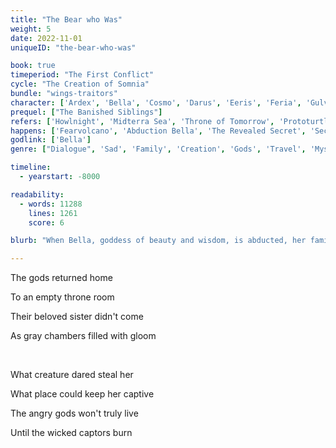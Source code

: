 ```yaml
---
title: "The Bear who Was"
weight: 5
date: 2022-11-01
uniqueID: "the-bear-who-was"

book: true
timeperiod: "The First Conflict"
cycle: "The Creation of Somnia"
bundle: "wings-traitors"
character: ['Ardex', 'Bella', 'Cosmo', 'Darus', 'Eeris', 'Feria', 'Gulvi', 'Hanah', 'Leion', 'Tikidas', 'Hibb', 'Kajar']
prequel: ["The Banished Siblings"]
refers: ['Howlnight', 'Midterra Sea', 'Throne of Tomorrow', 'Prototurtles', 'Destruction of Eastwood', 'Lifelogbook', 'Paraat', 'Darusstone', 'Elwoda', 'Equainforest', "Darus' Impossible Wall", 'Amor', 'High Hills', 'Green Path', 'Clansteads', 'Apra', 'Invention Fire', 'Gushersand', 'Equid', 'Taxis', 'Mare', 'Thon', 'Pricecats', "Barto's Blockade", 'Garda', 'Origina', "Blacktrail Explosion", "Nordic Iceplates", "Gathering Tree", "Disaster Caves", "Backdoor Trail"]
happens: ['Fearvolcano', 'Abduction Bella', 'The Revealed Secret', 'Second Attack of Preza', 'Dwarfs', 'Delja']
godlink: ['Bella']
genre: ["Dialogue", 'Sad', 'Family', 'Creation', 'Gods', 'Travel', 'Mystery', "History"]

timeline:
  - yearstart: -8000

readability:
  - words: 11288
    lines: 1261
    score: 6

blurb: "When Bella, goddess of beauty and wisdom, is abducted, her family is left behind with endless questions. But mostly with anger and the resolve to do absolutely anything to get her back."

---
```


The gods returned home

To an empty throne room

Their beloved sister didn't come

As gray chambers filled with gloom

&nbsp;

What creature dared steal her

What place could keep her captive

The angry gods won't truly live

Until the wicked captors burn